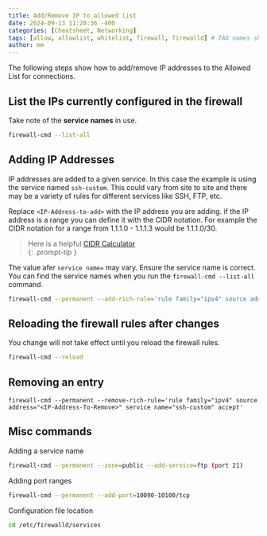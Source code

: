```yaml
---
title: Add/Remove IP to allowed list
date: 2024-09-13 11:20:36 -400
categories: [Cheatsheet, Networking]
tags: [allow, allowlist, whitelist, firewall, firewalld] # TAG names should always be lowercase
author: mm
---
```

The following steps show how to add/remove IP addresses to the Allowed List for connections.

## List the IPs currently configured in the firewall  
Take note of the **service names** in use.
```bash
firewall-cmd --list-all
```

## Adding IP Addresses

IP addresses are added to a given service. In this case the example is using the service named `ssh-custom`. This could vary from site to site and there may be a variety of rules for different services like SSH, FTP, etc.  

Replace `<IP-Address-to-add>` with the IP address you are adding. if the IP address is a range you can define it with the CIDR notation. For example the CIDR notation for a range from 1.1.1.0 - 1.1.1.3 would be 1.1.1.0/30.

> Here is a helpful [CIDR Calculator](https://mxtoolbox.com/subnetcalculator.aspx)  
{: .prompt-tip }

The value afer `service name=` may vary. Ensure the service name is correct. You can find the service names when you run the `firewall-cmd --list-all` command.  
```bash
firewall-cmd --permanent --add-rich-rule='rule family="ipv4" source address="<IP-Address-to-add>" service name="ssh-custom" accept'
```

## Reloading the firewall rules after changes  
You change will not take effect until you reload the firewall rules.  
```bash
firewall-cmd --reload
```

## Removing an entry
```
firewall-cmd --permanent --remove-rich-rule='rule family="ipv4" source address="<IP-Address-To-Remove>" service name="ssh-custom" accept'
```
## Misc commands
Adding a service name
```bash
firewall-cmd --permanent --zone=public --add-service=ftp (port 21)
```
Adding port ranges
```bash
firewall-cmd --permanent --add-port=10090-10100/tcp
```
Configuration file location
```bash
cd /etc/firewalld/services
```